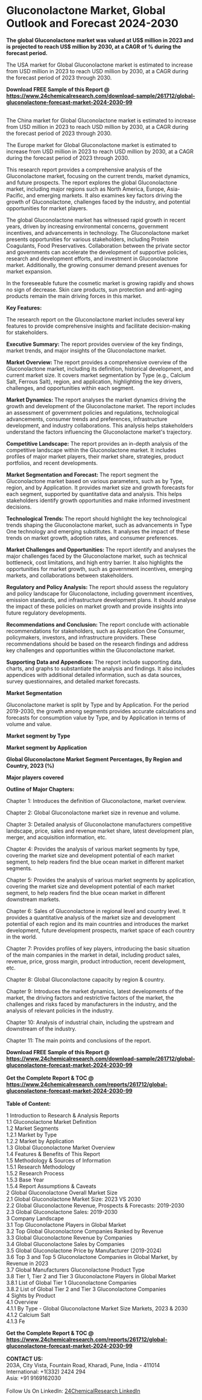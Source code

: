 <h1>Gluconolactone Market, Global Outlook and Forecast 2024-2030</h1><p><strong>The global Gluconolactone market was valued at US$ million in 2023 and is projected to reach US$ million by 2030, at a CAGR of % during the forecast period.</strong></p><p>
</p><p>The USA market for Global Gluconolactone market is estimated to increase from USD million in 2023 to reach USD million by 2030, at a CAGR during the forecast period of 2023 through 2030.</p><div><b>Download FREE Sample of this Report @ 
            <a href="https://www.24chemicalresearch.com/download-sample/261712/global-gluconolactone-forecast-market-2024-2030-99">
            https://www.24chemicalresearch.com/download-sample/261712/global-gluconolactone-forecast-market-2024-2030-99</a></b></div><br><p>
</p><p>The China market for Global Gluconolactone market is estimated to increase from USD million in 2023 to reach USD million by 2030, at a CAGR during the forecast period of 2023 through 2030.</p><p>
</p><p>The Europe market for Global Gluconolactone market is estimated to increase from USD million in 2023 to reach USD million by 2030, at a CAGR during the forecast period of 2023 through 2030.</p><p>
</p><p>This research report provides a comprehensive analysis of the Gluconolactone market, focusing on the current trends, market dynamics, and future prospects. The report explores the global Gluconolactone market, including major regions such as North America, Europe, Asia-Pacific, and emerging markets. It also examines key factors driving the growth of Gluconolactone, challenges faced by the industry, and potential opportunities for market players.</p><p>
</p><p>The global Gluconolactone market has witnessed rapid growth in recent years, driven by increasing environmental concerns, government incentives, and advancements in technology. The Gluconolactone market presents opportunities for various stakeholders, including Protein Coagulants, Food Preservatives. Collaboration between the private sector and governments can accelerate the development of supportive policies, research and development efforts, and investment in Gluconolactone market. Additionally, the growing consumer demand present avenues for market expansion.</p><p>
In the foreseeable future the cosmetic market is growing rapidly and shows no sign of decrease. Skin care products, sun protection and anti-aging products remain the main driving forces in this market.</p><p>
<strong>Key Features:</strong></p><p>
The research report on the Gluconolactone market includes several key features to provide comprehensive insights and facilitate decision-making for stakeholders.</p><p>
<strong>Executive Summary: </strong>The report provides overview of the key findings, market trends, and major insights of the Gluconolactone market.</p><p>
<strong>Market Overview: </strong>The report provides a comprehensive overview of the Gluconolactone market, including its definition, historical development, and current market size. It covers market segmentation by Type (e.g., Calcium Salt, Ferrous Salt), region, and application, highlighting the key drivers, challenges, and opportunities within each segment.</p><p>
<strong>Market Dynamics: </strong>The report analyses the market dynamics driving the growth and development of the Gluconolactone market. The report includes an assessment of government policies and regulations, technological advancements, consumer trends and preferences, infrastructure development, and industry collaborations. This analysis helps stakeholders understand the factors influencing the Gluconolactone market's trajectory.</p><p>
<strong>Competitive Landscape:</strong> The report provides an in-depth analysis of the competitive landscape within the Gluconolactone market. It includes profiles of major market players, their market share, strategies, product portfolios, and recent developments.</p><p>
<strong>Market Segmentation and Forecast: </strong>The report segment the Gluconolactone market based on various parameters, such as by Type, region, and by Application. It provides market size and growth forecasts for each segment, supported by quantitative data and analysis. This helps stakeholders identify growth opportunities and make informed investment decisions.</p><p>
<strong>Technological Trends: </strong>The report should highlight the key technological trends shaping the Gluconolactone market, such as advancements in Type One technology and emerging substitutes. It analyses the impact of these trends on market growth, adoption rates, and consumer preferences.</p><p>
<strong>Market Challenges and Opportunities: </strong>The report identify and analyses the major challenges faced by the Gluconolactone market, such as technical bottleneck, cost limitations, and high entry barrier. It also highlights the opportunities for market growth, such as government incentives, emerging markets, and collaborations between stakeholders.</p><p>
<strong>Regulatory and Policy Analysis: </strong>The report should assess the regulatory and policy landscape for Gluconolactone, including government incentives, emission standards, and infrastructure development plans. It should analyse the impact of these policies on market growth and provide insights into future regulatory developments.</p><p>
<strong>Recommendations and Conclusion: </strong>The report conclude with actionable recommendations for stakeholders, such as Application One Consumer, policymakers, investors, and infrastructure providers. These recommendations should be based on the research findings and address key challenges and opportunities within the Gluconolactone market.</p><p>
<strong>Supporting Data and Appendices: </strong>The report include supporting data, charts, and graphs to substantiate the analysis and findings. It also includes appendices with additional detailed information, such as data sources, survey questionnaires, and detailed market forecasts.</p><p>
<strong>Market Segmentation</strong></p><p>
Gluconolactone market is split by Type and by Application. For the period 2019-2030, the growth among segments provides accurate calculations and forecasts for consumption value by Type, and by Application in terms of volume and value.</p><p>
<strong>Market segment by Type</strong></p><p>
</p><p>
</p><p><strong>Market segment by Application</strong></p><p>
</p><p>
</p><p><strong>Global Gluconolactone Market Segment Percentages, By Region and Country, 2023 (%)</strong></p><p>
</p><p>
</p><p></p><p>
<strong>Major players covered</strong></p><p>
</p><p>
</p><p><strong>Outline of Major Chapters:</strong></p><p>
Chapter 1: Introduces the definition of Gluconolactone, market overview.</p><p>
Chapter 2: Global Gluconolactone market size in revenue and volume.</p><p>
Chapter 3: Detailed analysis of Gluconolactone manufacturers competitive landscape, price, sales and revenue market share, latest development plan, merger, and acquisition information, etc.</p><p>
Chapter 4: Provides the analysis of various market segments by type, covering the market size and development potential of each market segment, to help readers find the blue ocean market in different market segments.</p><p>
Chapter 5: Provides the analysis of various market segments by application, covering the market size and development potential of each market segment, to help readers find the blue ocean market in different downstream markets.</p><p>
Chapter 6: Sales of Gluconolactone in regional level and country level. It provides a quantitative analysis of the market size and development potential of each region and its main countries and introduces the market development, future development prospects, market space of each country in the world.</p><p>
Chapter 7: Provides profiles of key players, introducing the basic situation of the main companies in the market in detail, including product sales, revenue, price, gross margin, product introduction, recent development, etc.</p><p>
Chapter 8: Global Gluconolactone capacity by region &amp; country.</p><p>
Chapter 9: Introduces the market dynamics, latest developments of the market, the driving factors and restrictive factors of the market, the challenges and risks faced by manufacturers in the industry, and the analysis of relevant policies in the industry.</p><p>
Chapter 10: Analysis of industrial chain, including the upstream and downstream of the industry.</p><p>
Chapter 11: The main points and conclusions of the report.</p><div><b>Download FREE Sample of this Report @ 
            <a href="https://www.24chemicalresearch.com/download-sample/261712/global-gluconolactone-forecast-market-2024-2030-99">
            https://www.24chemicalresearch.com/download-sample/261712/global-gluconolactone-forecast-market-2024-2030-99</a></b></div><br><div><b>Get the Complete Report & TOC @ 
            <a href="https://www.24chemicalresearch.com/reports/261712/global-gluconolactone-forecast-market-2024-2030-99">
            https://www.24chemicalresearch.com/reports/261712/global-gluconolactone-forecast-market-2024-2030-99</a></b></div><br>
            <b>Table of Content:</b><p>1 Introduction to Research & Analysis Reports<br />
    1.1 Gluconolactone Market Definition<br />
    1.2 Market Segments<br />
        1.2.1 Market by Type<br />
        1.2.2 Market by Application<br />
    1.3 Global Gluconolactone Market Overview<br />
    1.4 Features & Benefits of This Report<br />
    1.5 Methodology & Sources of Information<br />
        1.5.1 Research Methodology<br />
        1.5.2 Research Process<br />
        1.5.3 Base Year<br />
        1.5.4 Report Assumptions & Caveats<br />
2 Global Gluconolactone Overall Market Size<br />
    2.1 Global Gluconolactone Market Size: 2023 VS 2030<br />
    2.2 Global Gluconolactone Revenue, Prospects & Forecasts: 2019-2030<br />
    2.3 Global Gluconolactone Sales: 2019-2030<br />
3 Company Landscape<br />
    3.1 Top Gluconolactone Players in Global Market<br />
    3.2 Top Global Gluconolactone Companies Ranked by Revenue<br />
    3.3 Global Gluconolactone Revenue by Companies<br />
    3.4 Global Gluconolactone Sales by Companies<br />
    3.5 Global Gluconolactone Price by Manufacturer (2019-2024)<br />
    3.6 Top 3 and Top 5 Gluconolactone Companies in Global Market, by Revenue in 2023<br />
    3.7 Global Manufacturers Gluconolactone Product Type<br />
    3.8 Tier 1, Tier 2 and Tier 3 Gluconolactone Players in Global Market<br />
        3.8.1 List of Global Tier 1 Gluconolactone Companies<br />
        3.8.2 List of Global Tier 2 and Tier 3 Gluconolactone Companies<br />
4 Sights by Product<br />
    4.1 Overview<br />
        4.1.1 By Type - Global Gluconolactone Market Size Markets, 2023 & 2030<br />
        4.1.2 Calcium Salt<br />
        4.1.3 Fe</p><div><b>Get the Complete Report & TOC @ 
            <a href="https://www.24chemicalresearch.com/reports/261712/global-gluconolactone-forecast-market-2024-2030-99">
            https://www.24chemicalresearch.com/reports/261712/global-gluconolactone-forecast-market-2024-2030-99</a></b></div><br><b>CONTACT US:</b><br>
            203A, City Vista, Fountain Road, Kharadi, Pune, India - 411014<br>
            International: +1(332) 2424 294<br>
            Asia: +91 9169162030 <br><br>
            Follow Us On LinkedIn: <a href="https://www.linkedin.com/company/24chemicalresearch/">24ChemicalResearch LinkedIn</a>